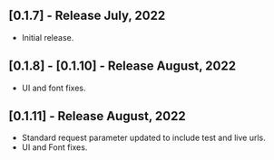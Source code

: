 ## [0.1.7] - Release July, 2022

* Initial release.

## [0.1.8] - [0.1.10] - Release August, 2022

* UI and font fixes.

## [0.1.11] - Release August, 2022

* Standard request parameter updated to include test and live urls.
* UI and Font fixes.
